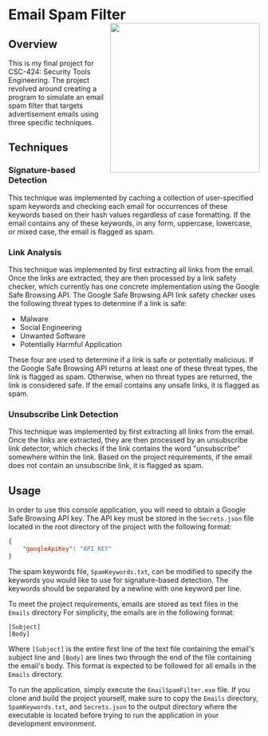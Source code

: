 # Email Spam Filter <img src="https://cdn.freebiesupply.com/logos/thumbs/2x/uncw-logo.png" width="300" height="300" align="right" >

## Overview

This is my final project for CSC-424: Security Tools Engineering. The project revolved around creating a program to
simulate an email spam filter that targets advertisement emails using three specific techniques.

## Techniques

### Signature-based Detection

This technique was implemented by caching a collection of user-specified spam keywords and checking each email for
occurrences of these keywords based on their hash values regardless of case formatting. If the email contains any of
these keywords, in any form, uppercase, lowercase, or mixed case, the email is flagged as spam.

### Link Analysis

This technique was implemented by first extracting all links from the email. Once the links are extracted, they are then
processed by a link safety checker, which currently has one concrete implementation using the Google Safe Browsing API.
The Google Safe Browsing API link safety checker uses the following threat types to determine if a link is safe:

- Malware
- Social Engineering
- Unwanted Software
- Potentially Harmful Application

These four are used to determine if a link is safe or potentially malicious. If the Google Safe Browsing API returns
at least one of these threat types, the link is flagged as spam. Otherwise, when no threat types are returned, the link
is considered safe. If the email contains any unsafe links, it is flagged as spam.

### Unsubscribe Link Detection

This technique was implemented by first extracting all links from the email. Once the links are extracted, they are then
processed by an unsubscribe link detector, which checks if the link contains the word "unsubscribe" somewhere within the
link. Based on the project requirements, if the email does not contain an unsubscribe link, it is flagged as spam.

## Usage

In order to use this console application, you will need to obtain a Google Safe Browsing API key. The API key must be
stored in the `Secrets.json` file located in the root directory of the project with the following format:

```json
{
	"googleApiKey": "API_KEY"
}
```

The spam keywords file, `SpamKeywords.txt`, can be modified to specify the keywords you would like to use
for signature-based detection. The keywords should be separated by a newline with one keyword per line.

To meet the project requirements, emails are stored as text files in the `Emails` directory For simplicity, the emails
are in the following format:

```plaintext
[Subject]
[Body]
```

Where `[Subject]` is the entire first line of the text file containing the email's subject line and `[Body]` are lines
two through the end of the file containing the email's body. This format is expected to be followed for all emails in
the `Emails` directory.

To run the application, simply execute the `EmailSpamFilter.exe` file. If you clone and build the project yourself,
make sure to copy the `Emails` directory, `SpamKeywords.txt`, and `Secrets.json` to the output directory where the
executable is located before trying to run the application in your development environment.